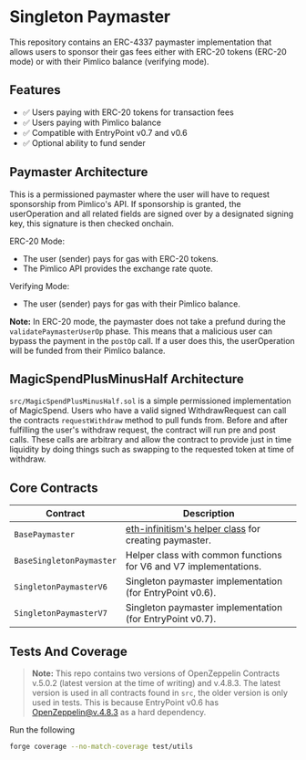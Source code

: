 # Singleton Paymaster

This repository contains an ERC-4337 paymaster implementation that allows users to sponsor their gas fees either with ERC-20 tokens (ERC-20 mode) or with their Pimlico balance (verifying mode).

## Features
- ✅ Users paying with ERC-20 tokens for transaction fees
- ✅ Users paying with Pimlico balance
- ✅ Compatible with EntryPoint v0.7 and v0.6
- ✅ Optional ability to fund sender

## Paymaster Architecture

This is a permissioned paymaster where the user will have to request sponsorship from Pimlico's API. If sponsorship is granted, the userOperation and all related fields are signed over by a designated signing key, this signature is then checked onchain.

ERC-20 Mode:
- The user (sender) pays for gas with ERC-20 tokens.
- The Pimlico API provides the exchange rate quote.

Verifying Mode:
- The user (sender) pays for gas with their Pimlico balance.

**Note:** In ERC-20 mode, the paymaster does not take a prefund during the `validatePaymasterUserOp` phase. This means that a malicious user can bypass the payment in the `postOp` call. If a user does this, the userOperation will be funded from their Pimlico balance.

## MagicSpendPlusMinusHalf Architecture

`src/MagicSpendPlusMinusHalf.sol` is a simple permissioned implementation of MagicSpend. Users who have a valid signed WithdrawRequest can call the contracts `requestWithdraw` method to pull funds from. Before and after fulfilling the user's withdraw request, the contract will run pre and post calls. These calls are arbitrary and allow the contract to provide just in time liquidity by doing things such as swapping to the requested token at time of withdraw.

## Core Contracts

| Contract | Description |
|---|---|
| `BasePaymaster`                   | [eth-infinitism's helper class](https://github.com/eth-infinitism/account-abstraction/blob/develop/contracts/core/BasePaymaster.sol) for creating paymaster. |
| `BaseSingletonPaymaster`          | Helper class with common functions for V6 and V7 implementations. |
| `SingletonPaymasterV6`            | Singleton paymaster implementation (for EntryPoint v0.6). |
| `SingletonPaymasterV7`            | Singleton paymaster implementation (for EntryPoint v0.7). |


## Tests And Coverage

> **Note:** This repo contains two versions of OpenZeppelin Contracts v.5.0.2 (latest version at the time of writing) and v.4.8.3. The latest version is used in all contracts found in `src`, the older version is only used in tests. This is because EntryPoint v0.6 has OpenZeppelin@v.4.8.3 as a hard dependency.

Run the following

```bash
forge coverage --no-match-coverage test/utils
```
